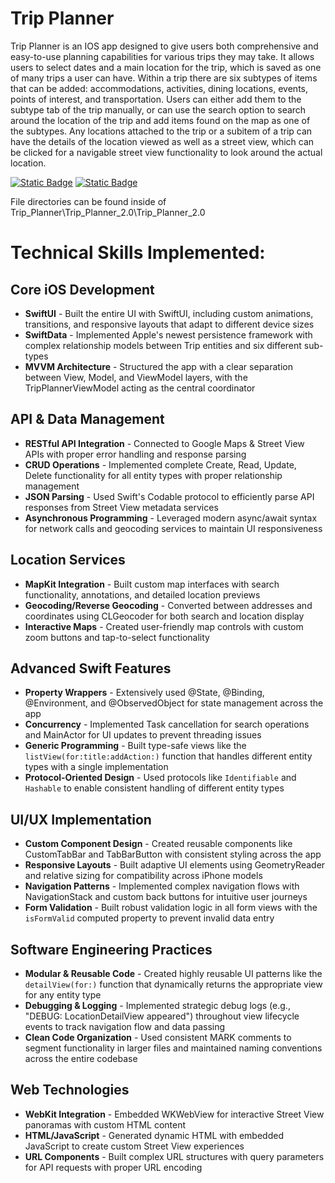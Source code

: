# Trip Planner 
Trip Planner is an IOS app designed to give users both comprehensive and easy-to-use planning capabilities for various trips they may take. It allows users to select dates and a main location for the trip, which is saved as one of many trips a user can have. Within a trip there are six subtypes of items that can be added: accommodations, activities, dining locations, events, points of interest, and transportation. Users can either add them to the subtype tab of the trip manually, or can use the search option to search around the location of the trip and add items found on the map as one of the subtypes. Any locations attached to the trip or a subitem of a trip can have the details of the location viewed as well as a street view, which can be clicked for a navigable street view functionality to look around the actual location.

[![Static Badge](https://img.shields.io/badge/SwiftUI-blue?style=flat&logo=Swift&logoColor=blue&logoSize=large&labelColor=black)](#) [![Static Badge](https://img.shields.io/badge/SwiftData-silver?style=flat&logo=Swift&logoColor=silver&logoSize=large&labelColor=black)](#)


File directories can be found inside of Trip_Planner\Trip_Planner_2.0\Trip_Planner_2.0


# Technical Skills Implemented:

## Core iOS Development

- **SwiftUI** - Built the entire UI with SwiftUI, including custom animations, transitions, and responsive layouts that adapt to different device sizes
- **SwiftData** - Implemented Apple's newest persistence framework with complex relationship models between Trip entities and six different sub-types
- **MVVM Architecture** - Structured the app with a clear separation between View, Model, and ViewModel layers, with the TripPlannerViewModel acting as the central coordinator

## API & Data Management

- **RESTful API Integration** - Connected to Google Maps & Street View APIs with proper error handling and response parsing
- **CRUD Operations** - Implemented complete Create, Read, Update, Delete functionality for all entity types with proper relationship management
- **JSON Parsing** - Used Swift's Codable protocol to efficiently parse API responses from Street View metadata services
- **Asynchronous Programming** - Leveraged modern async/await syntax for network calls and geocoding services to maintain UI responsiveness

## Location Services

- **MapKit Integration** - Built custom map interfaces with search functionality, annotations, and detailed location previews
- **Geocoding/Reverse Geocoding** - Converted between addresses and coordinates using CLGeocoder for both search and location display
- **Interactive Maps** - Created user-friendly map controls with custom zoom buttons and tap-to-select functionality

## Advanced Swift Features

- **Property Wrappers** - Extensively used @State, @Binding, @Environment, and @ObservedObject for state management across the app
- **Concurrency** - Implemented Task cancellation for search operations and MainActor for UI updates to prevent threading issues
- **Generic Programming** - Built type-safe views like the `listView(for:title:addAction:)` function that handles different entity types with a single implementation
- **Protocol-Oriented Design** - Used protocols like `Identifiable` and `Hashable` to enable consistent handling of different entity types

## UI/UX Implementation

- **Custom Component Design** - Created reusable components like CustomTabBar and TabBarButton with consistent styling across the app
- **Responsive Layouts** - Built adaptive UI elements using GeometryReader and relative sizing for compatibility across iPhone models
- **Navigation Patterns** - Implemented complex navigation flows with NavigationStack and custom back buttons for intuitive user journeys
- **Form Validation** - Built robust validation logic in all form views with the `isFormValid` computed property to prevent invalid data entry

## Software Engineering Practices

- **Modular & Reusable Code** - Created highly reusable UI patterns like the `detailView(for:)` function that dynamically returns the appropriate view for any entity type
- **Debugging & Logging** - Implemented strategic debug logs (e.g., "DEBUG: LocationDetailView appeared") throughout view lifecycle events to track navigation flow and data passing
- **Clean Code Organization** - Used consistent MARK comments to segment functionality in larger files and maintained naming conventions across the entire codebase

## Web Technologies

- **WebKit Integration** - Embedded WKWebView for interactive Street View panoramas with custom HTML content
- **HTML/JavaScript** - Generated dynamic HTML with embedded JavaScript to create custom Street View experiences
- **URL Components** - Built complex URL structures with query parameters for API requests with proper URL encoding




